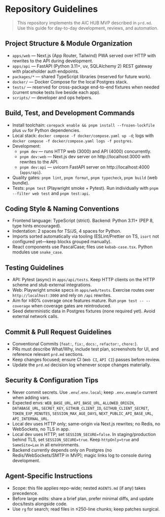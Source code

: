 # Repository Guidelines

> This repository implements the AIC HUB MVP described in `prd.md`. Use this guide for day-to-day development, reviews, and automation.

## Project Structure & Module Organization
- `apps/web` — Next.js (App Router, Tailwind) PWA served over HTTP with rewrites to the API during development.
- `apps/api` — FastAPI (Python 3.11+, uv, SQLAlchemy 2) REST gateway with placeholder auth endpoints.
- `packages/*` — shared TypeScript libraries (reserved for future work).
- `docker/` — Docker Compose for the local Postgres stack.
- `tests/` — reserved for cross-package end-to-end fixtures when needed (current smoke tests live beside each app).
- `scripts/` — developer and ops helpers.

## Build, Test, and Development Commands
- Install toolchain: `corepack enable && pnpm install --frozen-lockfile` plus `uv` for Python dependencies.
- Local stack: `docker compose -f docker/compose.yaml up -d`; logs with `docker compose -f docker/compose.yaml logs -f postgres`.
- Development:
  - `pnpm dev` — runs HTTP web (3000) and API (4000) concurrently.
  - `pnpm dev:web` — Next.js dev server on http://localhost:3000 with rewrites to the API.
  - `pnpm dev:api` — uvicorn FastAPI server on http://localhost:4000 (`apps/api`).
- Quality gates: `pnpm lint`, `pnpm format`, `pnpm typecheck`, `pnpm build` (web bundle).
- Tests: `pnpm test` (Playwright smoke + Pytest). Run individually with `pnpm --filter web test` and `pnpm test:api`.

## Coding Style & Naming Conventions
- Frontend language: TypeScript (strict). Backend: Python 3.11+ (PEP 8, type hints encouraged).
- Indentation: 2 spaces for TS/JS, 4 spaces for Python.
- Imports sorted automatically via tooling (ESLint/Prettier on TS, `isort` not configured yet—keep blocks grouped manually).
- React components use PascalCase; files use `kebab-case.tsx`. Python modules use `snake_case`.

## Testing Guidelines
- API: Pytest (async) in `apps/api/tests`. Keep HTTP clients on the HTTP scheme and stub external integrations.
- Web: Playwright smoke specs in `apps/web/tests`. Exercise routes over `http://localhost:3000` and rely on `/api` rewrites.
- Aim for ≥80% coverage once features mature. Run `pnpm test -- --coverage` when coverage gates are reintroduced.
- Seed deterministic data in Postgres fixtures (none required yet). Avoid external network calls.

## Commit & Pull Request Guidelines
- Conventional Commits (`feat:`, `fix:`, `docs:`, `refactor:`, `chore:`).
- PRs must describe What/Why, include test plan, screenshots for UI, and reference relevant `prd.md` sections.
- Keep changes focused; ensure CI (`Web CI`, `API CI`) passes before review.
- Update the `prd.md` decision log whenever scope changes materially.

## Security & Configuration Tips
- Never commit secrets. Use `.env`/`.env.local`; keep `.env.example` current when adding vars.
- Expected envs: `WEB_BASE_URL`, `API_BASE_URL`, `ALLOWED_ORIGIN`, `DATABASE_URL`, `SECRET_KEY`, `GITHUB_CLIENT_ID`, `GITHUB_CLIENT_SECRET`, `TOKEN_EXP_MINUTES`, `SESSION_MAX_AGE_DAYS`, `NEXT_PUBLIC_API_BASE_URL`, `API_INTERNAL_URL`.
- Local dev uses HTTP only; same-origin via Next.js rewrites; no Redis, no WebSockets, no TLS in app.
- Local dev uses HTTP; set `SESSION_SECURE=false`. In staging/production behind TLS, set `SESSION_SECURE=true`. Keep `httpOnly=true` and `SameSite=Lax` in all environments.
- Backend currently depends only on Postgres (no Redis/WebSockets/SMTP in MVP); magic links log to console during development.

## Agent-Specific Instructions
- Scope: this file applies repo-wide; nested `AGENTS.md` (if any) takes precedence.
- Before large edits: share a brief plan, prefer minimal diffs, and update docs/tests alongside code.
- Use `rg` for search; read files in ≤250-line chunks; keep patches surgical.
